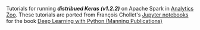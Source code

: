 Tutorials for running _**distribued Keras (v1.2.2)**_ on Apache Spark in [Analytics Zoo](https://github.com/intel-analytics/analytics-zoo). These tutorials are ported from François Chollet's [Jupyter notebooks](https://github.com/fchollet/deep-learning-with-python-notebooks) for the book [Deep Learning with Python (Manning Publications)](https://www.manning.com/books/deep-learning-with-python?a_aid=keras&a_bid=76564dff)
